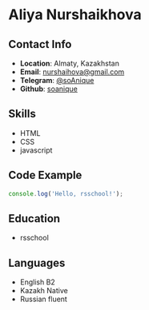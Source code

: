 # Aliya Nurshaikhova

## Contact Info

- **Location**: Almaty, Kazakhstan
- **Email**: nurshaihova@gmail.com
- **Telegram**: [@soAnique](https://t.me/soAnique)
- **Github**: [soanique](https://github.com/soanique)

## Skills

+ HTML
+ CSS
+ javascript

## Code Example

```javascript
console.log('Hello, rsschool!');
```

## Education

+ rsschool

## Languages

+ English B2
+ Kazakh Native
+ Russian fluent

